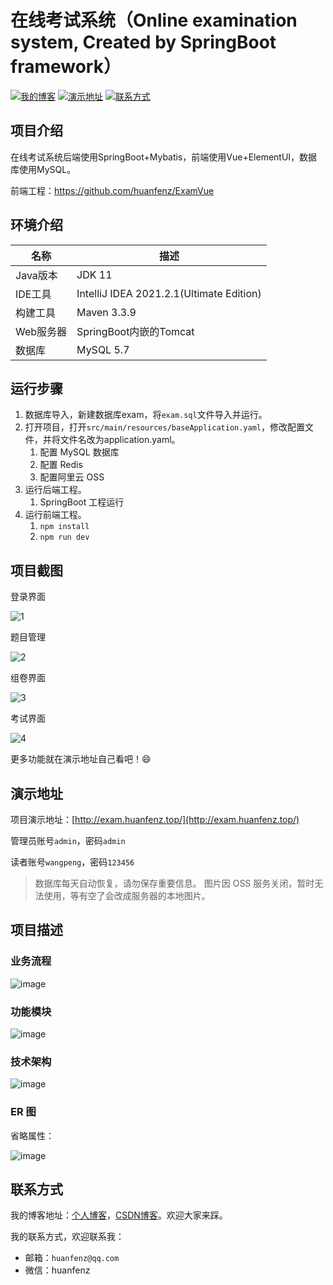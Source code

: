 # 在线考试系统（Online examination system, Created by SpringBoot framework）

[![我的博客](https://img.shields.io/badge/%E6%88%91%E7%9A%84%E5%8D%9A%E5%AE%A2-huanfenz.top-brightgreen)](http://huanfenz.top)    [![演示地址](https://img.shields.io/badge/%E6%BC%94%E7%A4%BA%E5%9C%B0%E5%9D%80-%E7%82%B9%E5%87%BB%E6%9F%A5%E7%9C%8B-blue)](https://github.com/huanfenz/ExamApi#演示地址)    [![联系方式](https://img.shields.io/badge/%E8%81%94%E7%B3%BB%E6%96%B9%E5%BC%8F-%E7%82%B9%E5%87%BB%E6%9F%A5%E7%9C%8B-green)](https://github.com/huanfenz/ExamApi#联系方式)

## 项目介绍

在线考试系统后端使用SpringBoot+Mybatis，前端使用Vue+ElementUI，数据库使用MySQL。

前端工程：https://github.com/huanfenz/ExamVue

## 环境介绍

| 名称     | 描述                                       |
| ------ | ---------------------------------------- |
| Java版本 | JDK 11                                |
| IDE工具  | IntelliJ IDEA 2021.2.1(Ultimate Edition) |
| 构建工具   | Maven 3.3.9                              |
| Web服务器 | SpringBoot内嵌的Tomcat                      |
| 数据库    | MySQL 5.7                                |

## 运行步骤

1. 数据库导入，新建数据库exam，将`exam.sql`文件导入并运行。
2. 打开项目，打开`src/main/resources/baseApplication.yaml`，修改配置文件，并将文件名改为application.yaml。
   1. 配置 MySQL 数据库
   2. 配置 Redis
   3. 配置阿里云 OSS
3. 运行后端工程。
   1. SpringBoot 工程运行
4. 运行前端工程。
   1. `npm install`
   2. `npm run dev`

## 项目截图

登录界面

![1](http://wangpeng-imgsubmit.oss-cn-hangzhou.aliyuncs.com/img/202205111254004.png)

题目管理

![2](http://wangpeng-imgsubmit.oss-cn-hangzhou.aliyuncs.com/img/202205111255314.png)

组卷界面

![3](http://wangpeng-imgsubmit.oss-cn-hangzhou.aliyuncs.com/img/202205111256158.png)

考试界面

![4](http://wangpeng-imgsubmit.oss-cn-hangzhou.aliyuncs.com/img/202205111257098.png)

更多功能就在演示地址自己看吧！:smile:

## 演示地址

项目演示地址：[http://exam.huanfenz.top/](http://exam.huanfenz.top/)

管理员账号`admin`，密码`admin`

读者账号`wangpeng`，密码`123456`

>   数据库每天自动恢复，请勿保存重要信息。
>   图片因 OSS 服务关闭，暂时无法使用，等有空了会改成服务器的本地图片。

## 项目描述

### 业务流程

![image](https://github.com/huanfenz/Exam/assets/49386166/bdf20d7e-8085-4ae4-bc8d-4bf8ca5aff49)

### 功能模块

![image](https://github.com/huanfenz/Exam/assets/49386166/4c531e82-7213-43a0-a294-8e0f4bb5620b)

### 技术架构

![image](https://github.com/huanfenz/Exam/assets/49386166/0c87df7a-bf1d-43c6-ad26-ed802c7d6001)

### ER 图

省略属性：

![image](https://github.com/huanfenz/Exam/assets/49386166/25297d6d-ed7c-42e5-be8f-f9754a9e16a3)

## 联系方式

我的博客地址：[个人博客](http://huanfenz.top)，[CSDN博客](https://blog.csdn.net/qq_34245098)。欢迎大家来踩。

我的联系方式，欢迎联系我：

* 邮箱：`huanfenz@qq.com`
* 微信：huanfenz
